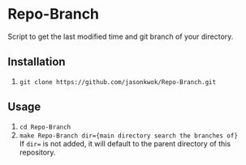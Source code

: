 # Repo-Branch
Script to get the last modified time and git branch of your directory. 

## Installation 
1. `git clone https://github.com/jasonkwok/Repo-Branch.git`

## Usage 
1. `cd Repo-Branch` 
2. `make Repo-Branch dir={main directory search the branches of}` <br> 
If `dir=` is not added, it will default to the parent directory of this repository. 

